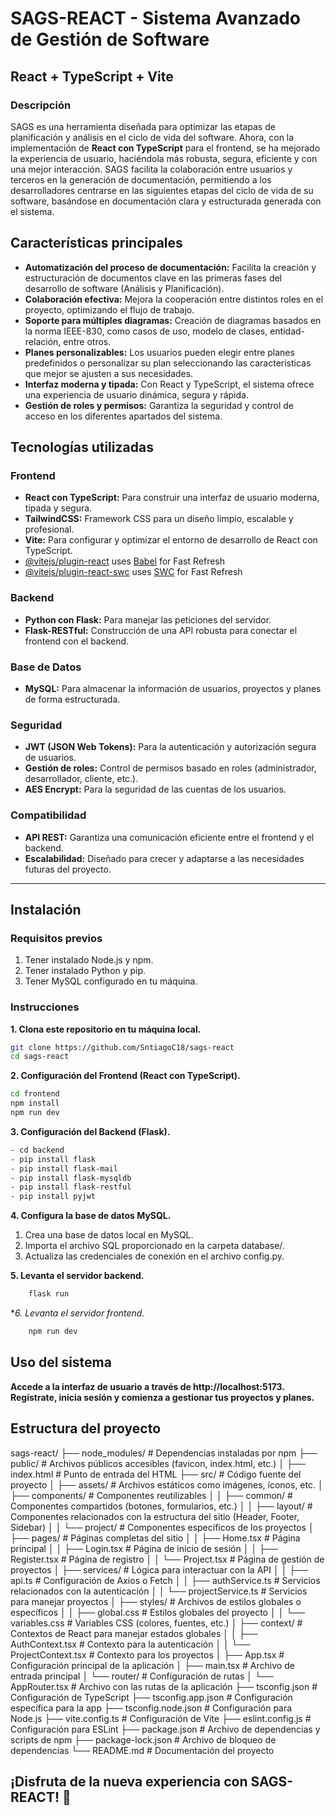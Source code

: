# SAGS-REACT - Sistema Avanzado de Gestión de Software  
## React + TypeScript + Vite

### Descripción  
SAGS es una herramienta diseñada para optimizar las etapas de planificación y análisis en el ciclo de vida del software. Ahora, con la implementación de **React con TypeScript** para el frontend, se ha mejorado la experiencia de usuario, haciéndola más robusta, segura, eficiente y con una mejor interacción. SAGS facilita la colaboración entre usuarios y terceros en la generación de documentación, permitiendo a los desarrolladores centrarse en las siguientes etapas del ciclo de vida de su software, basándose en documentación clara y estructurada generada con el sistema.  

## Características principales  
- **Automatización del proceso de documentación:** Facilita la creación y estructuración de documentos clave en las primeras fases del desarrollo de software (Análisis y Planificación).  
- **Colaboración efectiva:** Mejora la cooperación entre distintos roles en el proyecto, optimizando el flujo de trabajo.  
- **Soporte para múltiples diagramas:** Creación de diagramas basados en la norma IEEE-830, como casos de uso, modelo de clases, entidad-relación, entre otros.  
- **Planes personalizables:** Los usuarios pueden elegir entre planes predefinidos o personalizar su plan seleccionando las características que mejor se ajusten a sus necesidades.  
- **Interfaz moderna y tipada:** Con React y TypeScript, el sistema ofrece una experiencia de usuario dinámica, segura y rápida.  
- **Gestión de roles y permisos:** Garantiza la seguridad y control de acceso en los diferentes apartados del sistema.  

## Tecnologías utilizadas  
### Frontend  
- **React con TypeScript:** Para construir una interfaz de usuario moderna, tipada y segura.  
- **TailwindCSS:** Framework CSS para un diseño limpio, escalable y profesional.  
- **Vite:** Para configurar y optimizar el entorno de desarrollo de React con TypeScript.  
- [@vitejs/plugin-react](https://github.com/vitejs/vite-plugin-react/blob/main/packages/plugin-react/README.md) uses [Babel](https://babeljs.io/) for Fast Refresh
- [@vitejs/plugin-react-swc](https://github.com/vitejs/vite-plugin-react-swc) uses [SWC](https://swc.rs/) for Fast Refresh

### Backend  
- **Python con Flask:** Para manejar las peticiones del servidor.  
- **Flask-RESTful:** Construcción de una API robusta para conectar el frontend con el backend.  

### Base de Datos  
- **MySQL:** Para almacenar la información de usuarios, proyectos y planes de forma estructurada.  

### Seguridad  
- **JWT (JSON Web Tokens):** Para la autenticación y autorización segura de usuarios.  
- **Gestión de roles:** Control de permisos basado en roles (administrador, desarrollador, cliente, etc.).
- **AES Encrypt:** Para la seguridad de las cuentas de los usuarios.

### Compatibilidad  
- **API REST:** Garantiza una comunicación eficiente entre el frontend y el backend.  
- **Escalabilidad:** Diseñado para crecer y adaptarse a las necesidades futuras del proyecto.  
---
## Instalación  
### Requisitos previos  
1. Tener instalado Node.js y npm.  
2. Tener instalado Python y pip.  
3. Tener MySQL configurado en tu máquina.  
### Instrucciones  
**1. Clona este repositorio en tu máquina local.**  
```bash  
git clone https://github.com/SntiagoC18/sags-react  
cd sags-react  
```
**2. Configuración del Frontend (React con TypeScript).**
```bash  
cd frontend  
npm install  
npm run dev  
```
**3. Configuración del Backend (Flask).**
```bash
- cd backend  
- pip install flask  
- pip install flask-mail  
- pip install flask-mysqldb  
- pip install flask-restful  
- pip install pyjwt
```
**4. Configura la base de datos MySQL.**
1. Crea una base de datos local en MySQL.
2. Importa el archivo SQL proporcionado en la carpeta database/.
3. Actualiza las credenciales de conexión en el archivo config.py.

**5. Levanta el servidor backend.**
```bash
    flask run  
```

**6. Levanta el servidor frontend.*
```bash
    npm run dev
```


## Uso del sistema
**Accede a la interfaz de usuario a través de http://localhost:5173.**
**Regístrate, inicia sesión y comienza a gestionar tus proyectos y planes.**



## Estructura del proyecto
sags-react/
├── node_modules/                 # Dependencias instaladas por npm
├── public/                       # Archivos públicos accesibles (favicon, index.html, etc.)
│   ├── index.html                # Punto de entrada del HTML
├── src/                          # Código fuente del proyecto
│   ├── assets/                   # Archivos estáticos como imágenes, íconos, etc.
│   ├── components/               # Componentes reutilizables
│   │   ├── common/               # Componentes compartidos (botones, formularios, etc.)
│   │   ├── layout/               # Componentes relacionados con la estructura del sitio (Header, Footer, Sidebar)
│   │   └── project/              # Componentes específicos de los proyectos
│   ├── pages/                    # Páginas completas del sitio
│   │   ├── Home.tsx              # Página principal
│   │   ├── Login.tsx             # Página de inicio de sesión
│   │   ├── Register.tsx          # Página de registro
│   │   └── Project.tsx           # Página de gestión de proyectos
│   ├── services/                 # Lógica para interactuar con la API
│   │   ├── api.ts                # Configuración de Axios o Fetch
│   │   ├── authService.ts        # Servicios relacionados con la autenticación
│   │   └── projectService.ts     # Servicios para manejar proyectos
│   ├── styles/                   # Archivos de estilos globales o específicos
│   │   ├── global.css            # Estilos globales del proyecto
│   │   └── variables.css         # Variables CSS (colores, fuentes, etc.)
│   ├── context/                  # Contextos de React para manejar estados globales
│   │   ├── AuthContext.tsx       # Contexto para la autenticación
│   │   └── ProjectContext.tsx    # Contexto para los proyectos
│   ├── App.tsx                   # Configuración principal de la aplicación
│   ├── main.tsx                  # Archivo de entrada principal
│   └── router/                   # Configuración de rutas
│       └── AppRouter.tsx         # Archivo con las rutas de la aplicación
├── tsconfig.json                 # Configuración de TypeScript
├── tsconfig.app.json             # Configuración específica para la app
├── tsconfig.node.json            # Configuración para Node.js
├── vite.config.ts                # Configuración de Vite
├── eslint.config.js              # Configuración para ESLint
├── package.json                  # Archivo de dependencias y scripts de npm
├── package-lock.json             # Archivo de bloqueo de dependencias
└── README.md                     # Documentación del proyecto

## ¡Disfruta de la nueva experiencia con SAGS-REACT! 🚀
